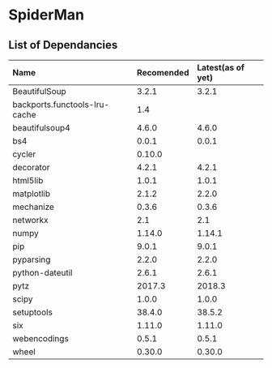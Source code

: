 # SpiderMan

  ## List of Dependancies

  |Name								|Recomended	|Latest(as of yet)
  |:----------------------------------|:----------|:----------------
  | BeautifulSoup						|3.2.1		|3.2.1			
  | backports.functools-lru-cache		|1.4		|	
  | beautifulsoup4					|4.6.0		|4.6.0
  | bs4								|0.0.1		|0.0.1
  | cycler							|0.10.0		|
  | decorator							|4.2.1		|4.2.1
  | html5lib							|1.0.1		|1.0.1
  | matplotlib						|2.1.2		|2.2.0
  | mechanize							|0.3.6		|0.3.6
  | networkx							|2.1		|	2.1
  | numpy								|1.14.0		|1.14.1
  | pip								|9.0.1		|9.0.1
  | pyparsing							|2.2.0		|2.2.0
  | python-dateutil					|2.6.1		|2.6.1
  | pytz								|2017.3		|2018.3
  | scipy								|1.0.0		|1.0.0
  | setuptools						|38.4.0		|38.5.2
  | six								|1.11.0		|1.11.0
  | webencodings						|0.5.1		|0.5.1
  | wheel								|0.30.0		|0.30.0
